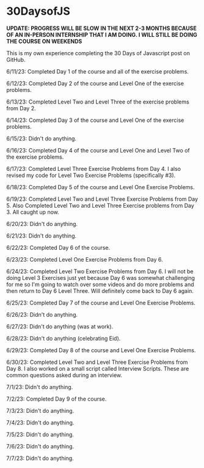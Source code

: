 # 30DaysofJS 

**UPDATE: PROGRESS WILL BE SLOW IN THE NEXT 2-3 MONTHS BECAUSE OF AN IN-PERSON INTERNSHIP THAT I AM DOING. I WILL STILL BE DOING THE COURSE ON WEEKENDS**

This is my own experience completing the 30 Days of Javascript post on GitHub. 

6/11/23: Completed Day 1 of the course and all of the exercise problems.

6/12/23: Completed Day 2 of the course and Level One of the exercise problems.

6/13/23: Completed Level Two and Level Three of the exercise problems from Day 2.

6/14/23: Completed Day 3 of the course and Level One of the exercise problems.

6/15/23: Didn't do anything.

6/16/23: Completed Day 4 of the course and Level One and Level Two of the exercise problems.

6/17/23: Completed Level Three Exercise Problems from Day 4. I also revised my code for Level Two Exercise Problems (specifically #3). 

6/18/23: Completed Day 5 of the course and Level One Exercise Problems.

6/19/23: Completed Level Two and Level Three Exercise Problems from Day 5. Also Completed Level Two and Level Three Exercise problems from Day 3. All caught up now.

6/20/23: Didn't do anything.

6/21/23: Didn't do anything.

6/22/23: Completed Day 6 of the course.

6/23/23: Completed Level One Exercise Problems from Day 6.

6/24/23: Completed Level Two Exercise Problems from Day 6. I will not be doing Level 3 Exercises just yet because Day 6 was somewhat challenging for me so I'm going to watch over some videos and do more problems and then return to Day 6 Level Three. Will definitely come back to Day 6 again. 

6/25/23: Completed Day 7 of the course and Level One Exercise Problems.

6/26/23: Didn't do anything.

6/27/23: Didn't do anything (was at work).

6/28/23: Didn't do anything (celebrating Eid).

6/29/23: Completed Day 8 of the course and Level One Exercise Problems.

6/30/23: Completed Level Two and Level Three Exercise Problems from Day 8. I also worked on a small script called Interview Scripts. These are common questions asked during an interview.

7/1/23: Didn't do anything.

7/2/23: Completed Day 9 of the course.

7/3/23: Didn't do anything.

7/4/23: Didn't do anything.

7/5/23: Didn't do anything.

7/6/23: Didn't do anything.

7/7/23: Didn't do anything.

